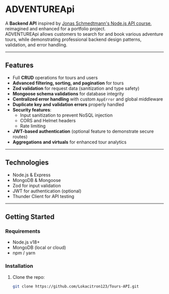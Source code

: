 # ADVENTUREApi

A **Backend API** inspired by [Jonas Schmedtmann's Node.js API course](https://www.udemy.com/course/nodejs-express-mongodb-bootcamp/), reimagined and enhanced for a portfolio project.  
ADVENTUREApi allows customers to search for and book various adventure tours, while demonstrating professional backend design patterns, validation, and error handling.

---

## Features

- Full **CRUD** operations for tours and users
- **Advanced filtering, sorting, and pagination** for tours
- **Zod validation** for request data (sanitization and type safety)
- **Mongoose schema validations** for database integrity
- **Centralized error handling** with custom `AppError` and global middleware
- **Duplicate key and validation errors** properly handled
- **Security features**:
  - Input sanitization to prevent NoSQL injection
  - CORS and Helmet headers
  - Rate limiting
- **JWT-based authentication** (optional feature to demonstrate secure routes)
- **Aggregations and virtuals** for enhanced tour analytics

---

## Technologies

- Node.js & Express
- MongoDB & Mongoose
- Zod for input validation
- JWT for authentication (optional)
- Thunder Client for API testing

---

## Getting Started

### Requirements

- Node.js v18+
- MongoDB (local or cloud)
- npm / yarn

### Installation

1. Clone the repo:
   ```bash
   git clone https://github.com/Lokacitron123/Tours-API.git
   ```
